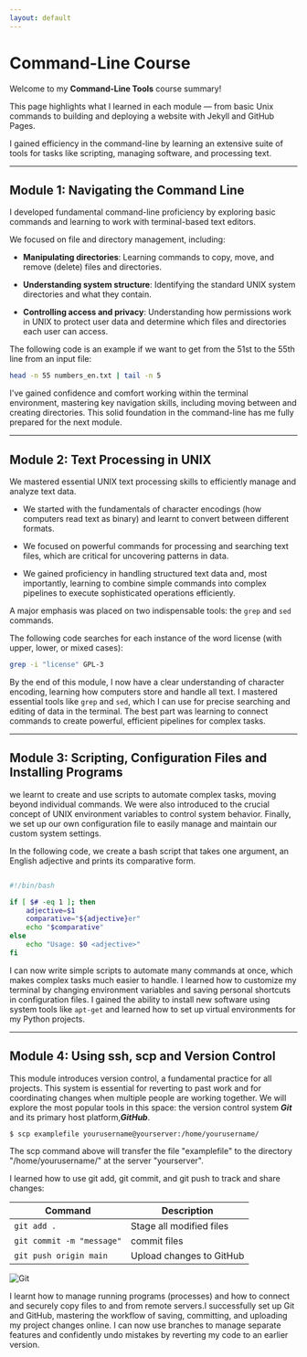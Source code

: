 ```yaml
---
layout: default
---
```

# Command-Line Course

Welcome to my **Command-Line Tools** course summary!  

This page highlights what I learned in each module — from basic Unix commands to building and deploying a website with Jekyll and GitHub Pages.  

I gained efficiency in the command-line by learning an extensive suite of tools for tasks like scripting, managing software, and processing text.

---

## Module 1: Navigating the Command Line  

I developed fundamental command-line proficiency by exploring basic commands and learning to work with terminal-based text editors.  

We focused on file and directory management, including:  

 * **Manipulating directories**: Learning commands to copy, move, and remove (delete) files and directories.  

 * **Understanding system structure**: Identifying the standard UNIX system directories and what they contain.

 * **Controlling access and privacy**: Understanding how permissions work in UNIX to protect user data and determine which files and directories each user can access.  

The following code is an example if we want to get from the 51st to the 55th line from an input file: 

```bash
head -n 55 numbers_en.txt | tail -n 5
```

I've gained confidence and comfort working within the terminal environment, mastering key navigation skills, including moving between and creating directories. This solid foundation in the command-line has me fully prepared for the next module.  

---

## Module 2: Text Processing in UNIX

We mastered essential UNIX text processing skills to efficiently manage and analyze text data.  

 * We started with the fundamentals of character encodings (how computers read text as binary) and learnt to convert between different formats.

 * We focused on powerful commands for processing and searching text files, which are critical for uncovering patterns in data.

 * We gained proficiency in handling structured text data and, most importantly, learning to combine simple commands into complex pipelines to execute sophisticated operations efficiently.  

A major emphasis was placed on two indispensable tools: the `grep` and `sed` commands.  


The following code searches for each instance of the word license (with upper, lower, or mixed cases):  

```bash
grep -i "license" GPL-3
```

By the end of this module, I now have a clear understanding of character encoding, learning how computers store and handle all text. I mastered essential tools like `grep` and `sed`, which I can use for precise searching and editing of data in the terminal. The best part was learning to connect commands to create powerful, efficient pipelines for complex tasks.

---
## Module 3: Scripting, Configuration Files and Installing Programs

we  learnt to create and use scripts to automate complex tasks, moving beyond individual commands. We were also introduced to the crucial concept of UNIX environment variables to control system behavior. Finally, we set up our own configuration file to easily manage and maintain our custom system settings.  

In the following code, we create a bash script that takes one argument, an English adjective and prints its comparative form.

```bash

#!/bin/bash

if [ $# -eq 1 ]; then
    adjective=$1
    comparative="${adjective}er"
    echo "$comparative"
else
    echo "Usage: $0 <adjective>"
fi
```

I can now write simple scripts to automate many commands at once, which makes complex tasks much easier to handle. I learned how to customize my terminal by changing environment variables and saving personal shortcuts in configuration files. I gained the ability to install new software using system tools like `apt-get` and learned how to set up virtual environments for my Python projects.  

---

## Module 4: Using ssh, scp and Version Control

This module introduces version control, a fundamental practice for all projects. This system is essential for reverting to past work and for coordinating changes when multiple people are working together. We will explore the most popular tools in this space: the version control system **_Git_** and its primary host platform,**_GitHub_**.  

```bash
$ scp examplefile yourusername@yourserver:/home/yourusername/
```
The scp command above will transfer the file "examplefile" to the directory "/home/yourusername/" at the server "yourserver".   

I learned how to use git add, git commit, and git push to track and share changes:  

Command | Description 
--- | ---
`git add .` | Stage all modified files
`git commit -m "message"`| commit files
`git push origin main`| Upload changes to GitHub

![Git](https://www.explainxkcd.com/wiki/images/4/4d/git.png)

I learnt how to manage running programs (processes) and how to connect and securely copy files to and from remote servers.I successfully set up Git and GitHub, mastering the workflow of saving, committing, and uploading my project changes online. I can now use branches to manage separate features and confidently undo mistakes by reverting my code to an earlier version.  


